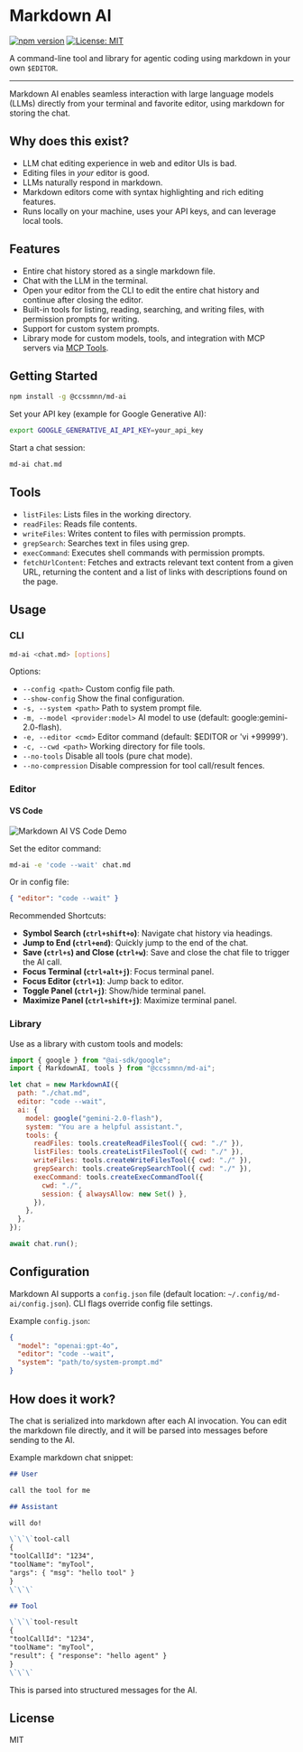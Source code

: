 # Markdown AI

[![npm version](https://img.shields.io/npm/v/@ccssmnn/md-ai.svg)](https://www.npmjs.com/package/@ccssmnn/md-ai) [![License: MIT](https://img.shields.io/badge/License-MIT-yellow.svg)](https://opensource.org/licenses/MIT)

A command-line tool and library for agentic coding using markdown in your own `$EDITOR`.

---

Markdown AI enables seamless interaction with large language models (LLMs) directly from your terminal and favorite editor, using markdown for storing the chat.

## Why does this exist?

- LLM chat editing experience in web and editor UIs is bad.
- Editing files in _your_ editor is good.
- LLMs naturally respond in markdown.
- Markdown editors come with syntax highlighting and rich editing features.
- Runs locally on your machine, uses your API keys, and can leverage local tools.

## Features

- Entire chat history stored as a single markdown file.
- Chat with the LLM in the terminal.
- Open your editor from the CLI to edit the entire chat history and continue after closing the editor.
- Built-in tools for listing, reading, searching, and writing files, with permission prompts for writing.
- Support for custom system prompts.
- Library mode for custom models, tools, and integration with MCP servers via [MCP Tools](https://ai-sdk.dev/docs/ai-sdk-core/tools-and-tool-calling#mcp-tools).

## Getting Started

```bash
npm install -g @ccssmnn/md-ai
```

Set your API key (example for Google Generative AI):

```bash
export GOOGLE_GENERATIVE_AI_API_KEY=your_api_key
```

Start a chat session:

```bash
md-ai chat.md
```

## Tools

- `listFiles`: Lists files in the working directory.
- `readFiles`: Reads file contents.
- `writeFiles`: Writes content to files with permission prompts.
- `grepSearch`: Searches text in files using grep.
- `execCommand`: Executes shell commands with permission prompts.
- `fetchUrlContent`: Fetches and extracts relevant text content from a given URL, returning the content and a list of links with descriptions found on the page.

## Usage

### CLI

```bash
md-ai <chat.md> [options]
```

Options:

- `--config <path>` Custom config file path.
- `--show-config` Show the final configuration.
- `-s, --system <path>` Path to system prompt file.
- `-m, --model <provider:model>` AI model to use (default: google:gemini-2.0-flash).
- `-e, --editor <cmd>` Editor command (default: $EDITOR or 'vi +99999').
- `-c, --cwd <path>` Working directory for file tools.
- `--no-tools` Disable all tools (pure chat mode).
- `--no-compression` Disable compression for tool call/result fences.

### Editor

#### VS Code

![Markdown AI VS Code Demo](/assets/md-ai-vs-code-demo.webp)

Set the editor command:

```bash
md-ai -e 'code --wait' chat.md
```

Or in config file:

```json
{ "editor": "code --wait" }
```

Recommended Shortcuts:

- **Symbol Search (`ctrl+shift+o`)**: Navigate chat history via headings.
- **Jump to End (`ctrl+end`)**: Quickly jump to the end of the chat.
- **Save (`ctrl+s`) and Close (`ctrl+w`)**: Save and close the chat file to trigger the AI call.
- **Focus Terminal (`ctrl+alt+j`)**: Focus terminal panel.
- **Focus Editor (`ctrl+1`)**: Jump back to editor.
- **Toggle Panel (`ctrl+j`)**: Show/hide terminal panel.
- **Maximize Panel (`ctrl+shift+j`)**: Maximize terminal panel.

### Library

Use as a library with custom tools and models:

```javascript
import { google } from "@ai-sdk/google";
import { MarkdownAI, tools } from "@ccssmnn/md-ai";

let chat = new MarkdownAI({
  path: "./chat.md",
  editor: "code --wait",
  ai: {
    model: google("gemini-2.0-flash"),
    system: "You are a helpful assistant.",
    tools: {
      readFiles: tools.createReadFilesTool({ cwd: "./" }),
      listFiles: tools.createListFilesTool({ cwd: "./" }),
      writeFiles: tools.createWriteFilesTool({ cwd: "./" }),
      grepSearch: tools.createGrepSearchTool({ cwd: "./" }),
      execCommand: tools.createExecCommandTool({
        cwd: "./",
        session: { alwaysAllow: new Set() },
      }),
    },
  },
});

await chat.run();
```

## Configuration

Markdown AI supports a `config.json` file (default location: `~/.config/md-ai/config.json`). CLI flags override config file settings.

Example `config.json`:

```json
{
  "model": "openai:gpt-4o",
  "editor": "code --wait",
  "system": "path/to/system-prompt.md"
}
```

## How does it work?

The chat is serialized into markdown after each AI invocation. You can edit the markdown file directly, and it will be parsed into messages before sending to the AI.

Example markdown chat snippet:

```markdown
## User

call the tool for me

## Assistant

will do!

\`\`\`tool-call
{
"toolCallId": "1234",
"toolName": "myTool",
"args": { "msg": "hello tool" }
}
\`\`\`

## Tool

\`\`\`tool-result
{
"toolCallId": "1234",
"toolName": "myTool",
"result": { "response": "hello agent" }
}
\`\`\`
```

This is parsed into structured messages for the AI.

## License

MIT
